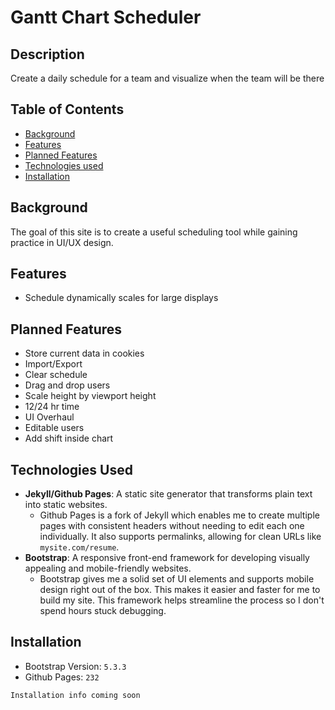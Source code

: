 # Gantt Chart Scheduler

## Description
Create a daily schedule for a team and visualize when the team will be there

## Table of Contents
- [Background](#background)
- [Features](#features)
- [Planned Features](#planned-features)
- [Technologies used](#technologies-used)
- [Installation](#installation)


## Background
The goal of this site is to create a useful scheduling tool while gaining practice in UI/UX design.

## Features
- Schedule dynamically scales for large displays
## Planned Features
- Store current data in cookies
- Import/Export
- Clear schedule
- Drag and drop users
- Scale height by viewport height
- 12/24 hr time
- UI Overhaul
- Editable users
- Add shift inside chart

## Technologies Used
- **Jekyll/Github Pages**: A static site generator that transforms plain text into static websites.
  - Github Pages is a fork of Jekyll which enables me to create multiple pages with consistent headers without needing to edit each one individually. It also supports permalinks, allowing for clean URLs like `mysite.com/resume`.
- **Bootstrap**: A responsive front-end framework for developing visually appealing and mobile-friendly websites.
  - Bootstrap gives me a solid set of UI elements and supports mobile design right out of the box. This makes it easier and faster for me to build my site. This framework helps streamline the process so I don't spend hours stuck debugging.

## Installation
- Bootstrap Version: `5.3.3`
- Github Pages: `232`
```
Installation info coming soon



